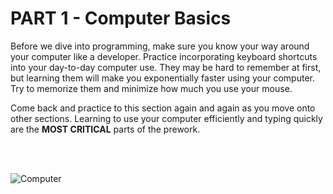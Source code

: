 # PART 1 - Computer Basics

Before we dive into programming, make sure you know your way around your computer like a developer. Practice incorporating keyboard shortcuts into your day-to-day computer use. They may be hard to remember at first, but learning them will make you exponentially faster using your computer. Try to memorize them and minimize how much you use your mouse.

Come back and practice to this section again and again as you move onto other sections. Learning to use your computer efficiently and typing quickly are the **MOST CRITICAL** parts of the prework.

<br><br>

![Computer](https://raw.githubusercontent.com/generalassembly-wdi/Prework/master/assets/dac20041b0ca26599bc2fda9fbb2f062.png)
